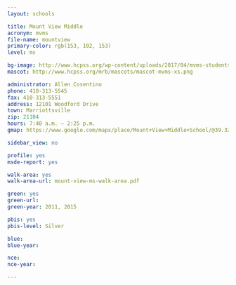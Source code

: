 ```yaml
---
layout: schools

title: Mount View Middle
acronym: mvms
file-name: mountview
primary-color: rgb(153, 102, 153)
level: ms

bg-image: http://www.hcpss.org/wp-content/uploads/2017/04/mvms-students-computer-lab.jpg
mascot: http://www.hcpss.org/mrb/mascots/mascot-mvms-xs.png

administrator: Allen Cosentino
phone: 410-313-5545
fax: 410-313-5551
address: 12101 Woodford Drive
town: Marriottsville
zip: 21104
hours: 7:40 a.m. – 2:25 p.m.
gmap: https://www.google.com/maps/place/Mount+View+Middle+School/@39.3212504,-76.9356472,17z/data=!4m2!3m1!1s0x89c826a6a93b64c9:0x3b1646aa05aa034c!6m1!1e1?hl=en

sidebar_view: no

profile: yes
msde-report: yes

walk-area: yes
walk-area-url: mount-view-ms-walk-area.pdf

green: yes
green-url:
green-year: 2011, 2015

pbis: yes
pbis-level: Silver

blue: 
blue-year:

nce:
nce-year:

---
```

